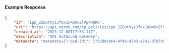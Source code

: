 <!-- Code generated for API Clients. DO NOT EDIT. -->

#### Example Response

```json
{
	"id": "ipp_2ZGotVyzJfox1nkmKvZlVp4HQR6",
	"uri": "https://api.ngrok.com/ip_policies/ipp_2ZGotVyzJfox1nkmKvZlVp4HQR6",
	"created_at": "2023-12-08T17:53:11Z",
	"description": "API Outbound Gateway",
	"metadata": "metadata={\"pod-id\": \"b3d9c464-4f48-4783-a741-d7d7d5db310f\"}"
}
```
